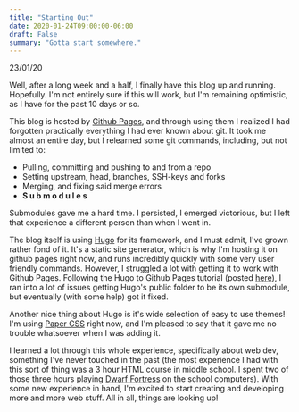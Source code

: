 ```yaml
---
title: "Starting Out"
date: 2020-01-24T09:00:00-06:00
draft: False
summary: "Gotta start somewhere."
---
```



23/01/20

Well, after a long week and a half, I finally have this blog up and running. Hopefully. I'm not entirely sure if this will work, but I'm remaining optimistic, as I have for the past 10 days or so.

This blog is hosted by [Github Pages](https://pages.github.com/), and through using them I realized I had forgotten practically everything I had ever known about git. It took me almost an entire day, but I relearned some git commands, including, but not limited to:

- Pulling, committing and pushing to and from a repo
- Setting upstream, head, branches, SSH-keys and forks
- Merging, and fixing said merge errors
- __S u b m o d u l e s__

Submodules gave me a hard time. I persisted, I emerged victorious, but I left that experience a different person than when I went in.

The blog itself is using [Hugo](https://gohugo.io/) for its framework, and I must admit, I've grown rather fond of it. It's a static site generator, which is why I'm hosting it on github pages right now, and runs incredibly quickly with some very user friendly commands. However, I struggled a lot with getting it to work with Github Pages. Following the Hugo to Github Pages tutorial (posted [here](https://gohugo.io/hosting-and-deployment/hosting-on-github/)), I ran into a lot of issues getting Hugo's public folder to be its own submodule, but eventually (with some help) got it fixed.

Another nice thing about Hugo is it's wide selection of easy to use themes! I'm using [Paper CSS](https://themes.gohugo.io/papercss-hugo-theme/) right now, and I'm pleased to say that it gave me no trouble whatsoever when I was adding it.

I learned a lot through this whole experience, specifically about web dev, something I've never touched in the past (the most experience I had with this sort of thing was a 3 hour HTML course in middle school. I spent two of those three hours playing [Dwarf Fortress](http://www.bay12games.com/dwarves/) on the school computers). With some new experience in hand, I'm excited to start creating and developing more and more web stuff. All in all, things are looking up!
